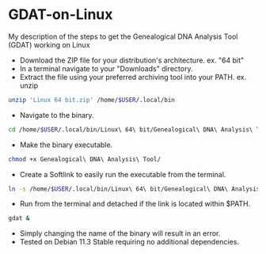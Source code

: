 # GDAT-on-Linux
My description of the steps to get the Genealogical DNA Analysis Tool (GDAT) working on Linux

- Download the ZIP file for your distribution's architecture. ex. "64 bit"
- In a terminal navigate to your "Downloads" directory.
- Extract the file using your preferred archiving tool into your PATH. ex. unzip
```bash
unzip 'Linux 64 bit.zip' /home/$USER/.local/bin
```
- Navigate to the binary.
```bash
cd /home/$USER/.local/bin/Linux\ 64\ bit/Genealogical\ DNA\ Analysis\ Tool/
```
- Make the binary executable.
```bash
chmod +x Genealogical\ DNA\ Analysis\ Tool/
```
- Create a Softlink to easily run the executable from the terminal.
```bash
ln -s /home/$USER/.local/bin/Linux\ 64\ bit/Genealogical\ DNA\ Analysis\ Tool/Genealogical\ DNA\ Analysis\ Tool /home/$USER/.local/bin/gdat
```
- Run from the terminal and detached if the link is located within $PATH.
```bash
gdat &
```

- Simply changing the name of the binary will result in an error.
- Tested on Debian 11.3 Stable requiring no additional dependencies.
